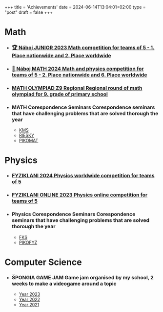 +++
title = 'Achievements'
date = 2024-06-14T13:04:01+02:00
type = "post"
draft = false
+++

# Math
 
* ### [🏆 **Náboj JUNIOR 2023** Math competition for teams of 5 - 1. Place nationwide and 2. Place worldwide](https://junior.naboj.org/sk/sk/results/category/nj/)

* ### [🥈 **Náboj MATH 2024** Math and physics competition for teams of 5 - 2. Place nationwide and 6. Place worldwide](https://math.naboj.org/sk/sk/results/category/junior/)

* ### [**MATH OLYMPIAD Z9 Regional** Regional round of math olympiad for 9. grade of primary school](https://skmo.sk/poradia.php?jazyk=en&rocnik=73&sutaz=_krajske_kolo&kraj=BA&kategoria=Z9)

* ### **MATH Corespondence Seminars** Corespondence seminars that have challenging problems that are solved thorough the year 
  * [KMS](https://kms.sk/vysledky/)
  * [RIEŠKY](https://riesky.sk/vysledky/)
  * [PIKOMAT](https://pikomat.sk/vysledky/62#kategoria-K)

# Physics

* ### [**FYZIKLANI 2024** Physics worldwide competition for teams of 5](https://fyziklani.org/2024/results/)

* ### [**FYZIKLANI ONLINE 2023** Physics online competition for teams of 5](https://online.fyziklani.cz/2023/vysledky/)

* ### **Physics Corespondence Seminars** Corespondence seminars that have challenging problems that are solved thorough the year
  * [FKS](https://fks.sk/vysledky/)
  * [PIKOFYZ](https://pikofyz.sk/vysledky/65#kategoria-K)

# Computer Science

* ### **ŠPONGIA GAME JAM** Game jam organised by my school, 2 weeks to make a videogame around a topic
  * [Year 2023](https://smnd.sk/mikey/PHP/spongia/spongia_2023/results.php)
  * [Year 2022](https://smnd.sk/mikey/PHP/spongia/spongia_2022/results.php)
  * [Year 2021](https://smnd.sk/mikey/PHP/spongia/spongia_2021/results.php)